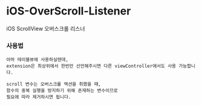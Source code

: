 # iOS-OverScroll-Listener
iOS ScrollView 오버스크롤 리스너

### 사용법
 
    아마 테이블뷰에 사용하실텐데,
    extension은 최상위에서 한번만 선언해주시면 다른 viewController에서도 사용 가능합니다.
    
    scroll 변수는 오버스크롤 액션을 취했을 때,
    함수의 중복 실행을 방지하기 위해 존재하는 변수이므로
    필요에 따라 제거하시면 됩니다.
